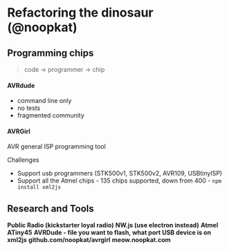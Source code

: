 # Refactoring the dinosaur (@noopkat)

## Programming chips
> code -> programmer -> chip

#### AVRdude
- command line only
- no tests
- fragmented community

#### AVRGirl
AVR general ISP programming tool

Challenges
   - Support usb programmers (STK500v1, STK500v2, AVR109, USBtinyISP)
   - Support all the Atmel chips
    - 135 chips supported, down from 400
    - `npm install xml2js`



## Research and Tools
**Public Radio (kickstarter loyal radio)**
**NW.js (use electron instead)**
**Atmel ATiny45**
**AVRDude - file you want to flash, what port USB device is on**
**xml2js**
**github.com/noopkat/avrgirl**
**meow.noopkat.com**
